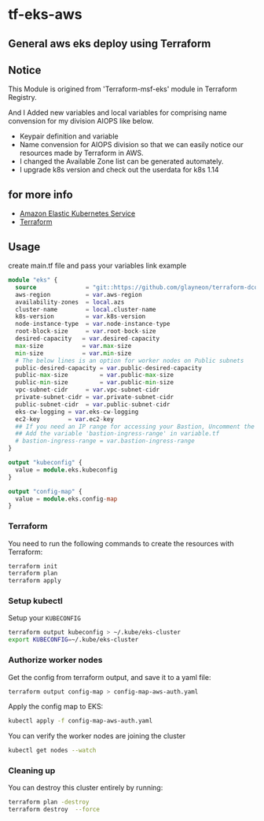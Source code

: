# tf-eks-aws



General aws eks deploy using Terraform
---
## Notice
This Module is origined from 'Terraform-msf-eks' module in Terraform Registry.

And I Added new variables and local variables for comprising name convension for my division AIOPS like below.
- Keypair definition and variable
- Name convension for AIOPS division so that we can easily notice our resources made by Terraform in AWS.
- I changed the Available Zone list can be generated automately.
- I upgrade k8s version and check out the userdata for k8s 1.14



## for more info
- [Amazon Elastic Kubernetes Service](https://aws.amazon.com/eks/)
- [Terraform](https://www.terraform.io/)


## Usage

create main.tf file and pass your variables link example
```terraform
module "eks" {
  source              = "git::https://github.com/glayneon/terraform-dcos-eks"
  aws-region          = var.aws-region
  availability-zones  = local.azs
  cluster-name        = local.cluster-name
  k8s-version         = var.k8s-version
  node-instance-type  = var.node-instance-type
  root-block-size     = var.root-bock-size
  desired-capacity   = var.desired-capacity
  max-size           = var.max-size
  min-size           = var.min-size
  # The below lines is an option for worker nodes on Public subnets
  public-desired-capacity = var.public-desired-capacity
  public-max-size         = var.public-max-size
  public-min-size         = var.public-min-size
  vpc-subnet-cidr     = var.vpc-subnet-cidr
  private-subnet-cidr = var.private-subnet-cidr
  public-subnet-cidr  = var.public-subnet-cidr
  eks-cw-logging = var.eks-cw-logging
  ec2-key        = var.ec2-key
  ## If you need an IP range for accessing your Bastion, Uncomment the below line and
  ## Add the variable 'bastion-ingress-range' in variable.tf
  # bastion-ingress-range = var.bastion-ingress-range
}

output "kubeconfig" {
  value = module.eks.kubeconfig
}

output "config-map" {
  value = module.eks.config-map
}

```

### Terraform

You need to run the following commands to create the resources with Terraform:

```bash
terraform init
terraform plan
terraform apply
```



### Setup kubectl

Setup your `KUBECONFIG`

```bash
terraform output kubeconfig > ~/.kube/eks-cluster
export KUBECONFIG=~/.kube/eks-cluster
```

### Authorize worker nodes

Get the config from terraform output, and save it to a yaml file:

```bash
terraform output config-map > config-map-aws-auth.yaml
```

Apply the config map to EKS:

```bash
kubectl apply -f config-map-aws-auth.yaml
```

You can verify the worker nodes are joining the cluster

```bash
kubectl get nodes --watch
```

### Cleaning up

You can destroy this cluster entirely by running:

```bash
terraform plan -destroy
terraform destroy  --force
```
